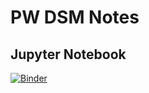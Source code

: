# PW DSM Notes
## Jupyter Notebook
[![Binder](https://mybinder.org/badge_logo.svg)](https://mybinder.org/v2/gh/LalitSinghBisht/PW_Data_Science_Notes.git/master)
